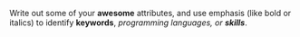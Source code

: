 Write out some of your __awesome__ attributes, and use emphasis (like bold or italics) to identify __keywords__, _programming languages, or __skills___. 
